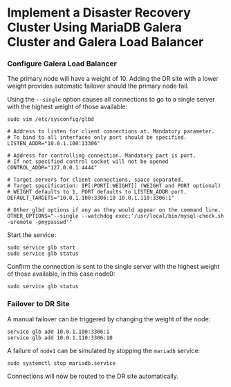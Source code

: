 # Implement a Disaster Recovery Cluster Using MariaDB Galera Cluster and Galera Load Balancer

### Configure Galera Load Balancer

The primary node will have a weight of 10. Adding the DR site with a lower weight provides automatic failover should the primary node fail.

Using the `--single` option causes all connections to go to a single server with the highest weight of those available:

```
sudo vim /etc/sysconfig/glbd
```

```
# Address to listen for client connections at. Mandatory parameter.
# To bind to all interfaces only port should be specified.
LISTEN_ADDR="10.0.1.100:13306"

# Address for controlling connection. Mandatory part is port.
# If not specified control socket will not be opened
CONTROL_ADDR="127.0.0.1:4444"

# Target servers for client connections, space separated.
# Target specification: IP[:PORT[:WEIGHT]] (WEIGHT and PORT optional)
# WEIGHT defaults to 1, PORT defaults to LISTEN_ADDR port.
DEFAULT_TARGETS="10.0.1.100:3306:10 10.0.1.110:3306:1"

# Other glbd options if any as they would appear on the command line.
OTHER_OPTIONS="--single --watchdog exec:'/usr/local/bin/mysql-check.sh -uremote -pmypasswd'"
```

Start the service:
```
sudo service glb start
sudo service glb status
```

Confirm the connection is sent to the single server with the highest weight of those available, in this case node0:
```
sudo service glb status
```

### Failover to DR Site

A manual failover can be triggered by changing the weight of the node:
```
service glb add 10.0.1.100:3306:1
service glb add 10.0.1.110:3306:10
```
A failure of `node1` can be simulated by stopping the `mariadb` service:
```
sudo systemctl stop mariadb.service
```
Connections will now be routed to the DR site automatically.

